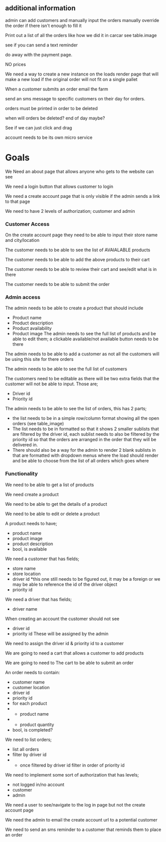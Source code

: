 ## additional information
admin can add customers and manually input the orders
manually override the order if there isn't enough to fill it

Print out a list of all the orders like how we did it in carcar see table.image

see if you can send a text reminder

do away with the payment page.

NO prices

We need a way to create a new instance on the loads render page that will make a new load if the original order will not fit on a single pallet

When a customer submits an order email the farm

send an sms message to specific customers on their day for orders. 

orders must be printed in order to be deleted

when will orders be deleted? end of day maybe?

See if we can just click and drag

 account needs to be its own micro service


# Goals
We Need an about page that allows anyone who gets to the website can see

We need a login button that allows customer to login

We need a create account page that is only visible if the admin sends a link to that page

We need to have 2 levels of authorization; customer and admin

### Customer Access
On the create account page they need to be able to input their store name and city/location

The customer needs to be able to see the list of AVAIALABLE products

The customer needs to be able to add the above products to their cart

The customer needs to be able to review their cart and see/edit what is in there

The customer needs to be able to submit the order


### Admin access
The admin needs to be able to create a product that should include
* Product name
* Product description
* Product availability
* Product image
The admin needs to see the full list of products and be able to edit them; a clickable available/not available button needs to be there

The admin needs to be able to add a customer as not all the customers will be using this site for there orders

The admin needs to be able to see the full list of customers

The customers need to be editable as there will be two extra fields that the customer will not be able to input. Those are;
* Driver id
* Priority id

The admin needs to be able to see the list of orders, this has 2 parts;
* the list needs to be in a simple row/column format showing all the open orders (see table_image)
* The list needs to be in formatted so that it shows 2 smaller sublists that are filtered by the driver id, each sublist needs to also be filtered by the priority id so that the orders are arranged in the order that they will be delivered in. 
* There should also be a way for the admin to render 2 blank sublists in that are formatted with dropdown menus where the load should render and be able to choose from the list of all orders which goes where


### Functionality
We need to be able to get a list of products

We need create a product

We need to be able to get the details of a product

We need to be able to edit or delete a product

A product needs to have;
* product name
* product image
* product description
* bool, is available

We need a customer that has fields;
* store name
* store location
* driver id *this one still needs to be figured out, it may be a foreign or we may be able to reference the id of the driver object
* priority id


We need a driver that has fields;
* driver name

When creating an account the customer should not see 
* driver id
* priority id
These will be assigned by the admin

We need to assign the driver id & priority id to a customer

We are going to need a cart that allows a customer to add products

We are going to need to The cart to be able to submit an order


An order needs to contain:
* customer name
* customer location
* driver id
* priority id
* for each product
* * product name
* * product quantity
* bool, is completed?


We need to list orders;
* list all orders
* filter by driver id
* * once filtered by driver id filter in order of priority id

We need to implement some sort of authorization that has levels;
* not logged in/no account
* customer
* admin



We need a user to see/navigate to the log in page but not the create account page

We need the admin to email the create account url to a potential customer

We need to send an sms reminder to a customer that reminds them to place an order

